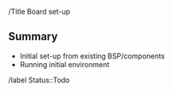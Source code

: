 
/Title Board set-up

## Summary

- Initial set-up from existing BSP/components
- Running initial environment

/label Status::Todo
